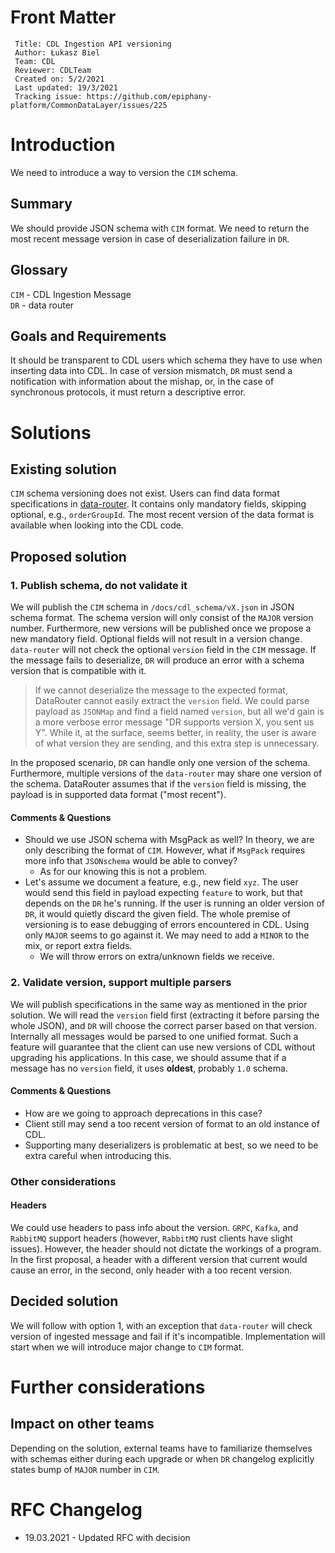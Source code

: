 # Front Matter

```
 Title: CDL Ingestion API versioning
 Author: Łukasz Biel
 Team: CDL
 Reviewer: CDLTeam
 Created on: 5/2/2021
 Last updated: 19/3/2021
 Tracking issue: https://github.com/epiphany-platform/CommonDataLayer/issues/225
```

# Introduction

We need to introduce a way to version the `CIM` schema.

## Summary

We should provide JSON schema with `CIM` format.
We need to return the most recent message version in case of deserialization failure in `DR`.

## Glossary

`CIM` - CDL Ingestion Message \
`DR` - data router

## Goals and Requirements

It should be transparent to CDL users which schema they have to use when inserting data into CDL.
In case of version mismatch, `DR` must send a notification with information about the mishap, or,
in the case of synchronous protocols, it must return a descriptive error.

# Solutions

## Existing solution

`CIM` schema versioning does not exist.
Users can find data format specifications in [data-router][data-router-readme].
It contains only mandatory fields, skipping optional, e.g., `orderGroupId`.
The most recent version of the data format is available when looking into the CDL code.

## Proposed solution

### 1. Publish schema, do not validate it

We will publish the `CIM` schema in `/docs/cdl_schema/vX.json` in JSON schema format.
The schema version will only consist of the `MAJOR` version number.
Furthermore, new versions will be published once we propose a new mandatory field.
Optional fields will not result in a version change.
`data-router` will not check the optional `version` field in the `CIM` message.
If the message fails to deserialize, `DR` will produce an error with a schema version that is compatible with it.

> If we cannot deserialize the message to the expected format, DataRouter cannot easily extract the `version` field.
We could parse payload as `JSONMap` and find a field named `version`, but all we'd gain is a more verbose error
message "DR supports version X, you sent us Y". While it, at the surface, seems better, in reality,
the user is aware of what version they are sending, and this extra step is unnecessary.

In the proposed scenario, `DR` can handle only one version of the schema.
Furthermore, multiple versions of the `data-router` may share one version of the schema.
DataRouter assumes that if the `version` field is missing, the payload is in supported data format ("most recent").

#### Comments & Questions

* Should we use JSON schema with MsgPack as well? In theory, we are only describing the format of `CIM`.
  However, what if `MsgPack` requires more info that `JSONschema` would be able to convey?
  * As for our knowing this is not a problem.
* Let's assume we document a feature, e.g., new field `xyz`.
  The user would send this field in payload expecting `feature` to work, but that depends on the `DR` he's running.
  If the user is running an older version of `DR`, it would quietly discard the given field.
  The whole premise of versioning is to ease debugging of errors encountered in CDL.
  Using only `MAJOR` seems to go against it. We may need to add a `MINOR` to the mix, or report extra fields.
  * We will throw errors on extra/unknown fields we receive.

### 2. Validate version, support multiple parsers

We will publish specifications in the same way as mentioned in the prior solution.
We will read the `version` field first (extracting it before parsing the whole JSON), and `DR` will choose the correct parser based on that version.
Internally all messages would be parsed to one unified format.
Such a feature will guarantee that the client can use new versions of CDL without upgrading his applications.
In this case, we should assume that if a message has no `version` field, it uses **oldest**, probably `1.0` schema.

#### Comments & Questions
* How are we going to approach deprecations in this case?
* Client still may send a too recent version of format to an old instance of CDL.
* Supporting many deserializers is problematic at best, so we need to be extra careful when introducing this.

### Other considerations

#### Headers
We could use headers to pass info about the version.
`GRPC`, `Kafka`, and `RabbitMQ` support headers (however, `RabbitMQ` rust clients have slight issues).
However, the header should not dictate the workings of a program. In the first proposal,
a header with a different version that current would cause an error,
in the second, only header with a too recent version.

## Decided solution

We will follow with option 1, with an exception that `data-router` will check version of ingested message and fail if it's incompatible.
Implementation will start when we will introduce major change to `CIM` format.

# Further considerations
## Impact on other teams
Depending on the solution, external teams have to familiarize themselves with schemas either
during each upgrade or when `DR` changelog explicitly states bump of `MAJOR` number in `CIM`.

# RFC Changelog

* 19.03.2021 - Updated RFC with decision

[data-router-readme]: ../data_router.md
